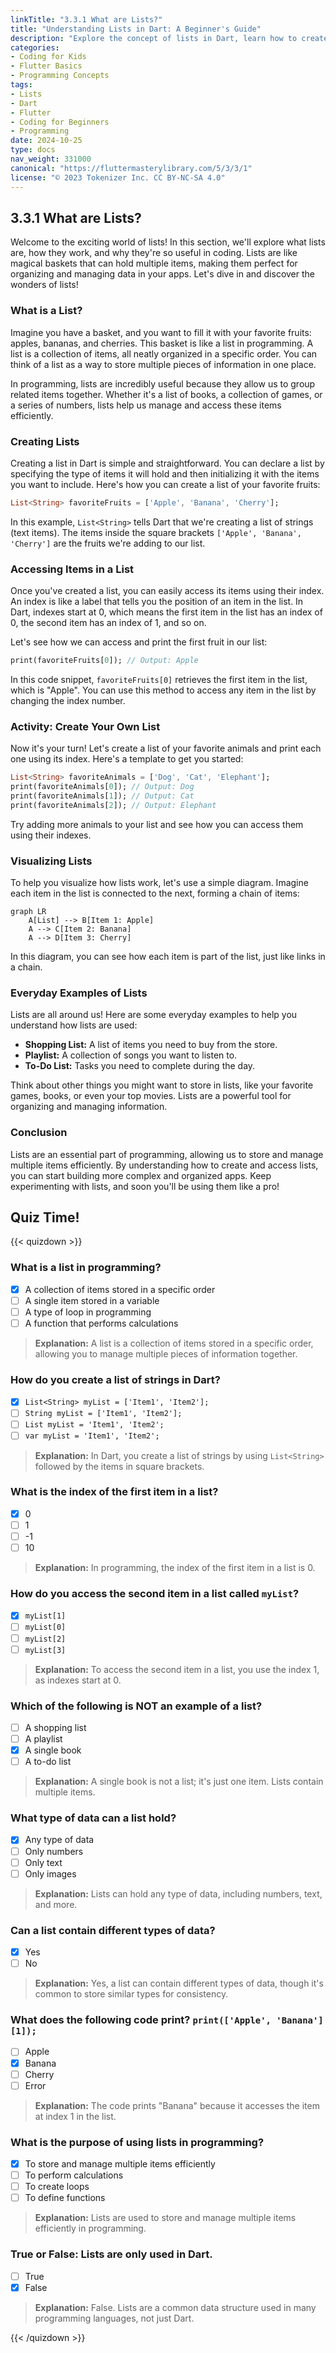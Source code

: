 ```yaml
---
linkTitle: "3.3.1 What are Lists?"
title: "Understanding Lists in Dart: A Beginner's Guide"
description: "Explore the concept of lists in Dart, learn how to create and use them to store multiple items, and engage with practical examples and activities."
categories:
- Coding for Kids
- Flutter Basics
- Programming Concepts
tags:
- Lists
- Dart
- Flutter
- Coding for Beginners
- Programming
date: 2024-10-25
type: docs
nav_weight: 331000
canonical: "https://fluttermasterylibrary.com/5/3/3/1"
license: "© 2023 Tokenizer Inc. CC BY-NC-SA 4.0"
---
```


## 3.3.1 What are Lists?

Welcome to the exciting world of lists! In this section, we'll explore what lists are, how they work, and why they're so useful in coding. Lists are like magical baskets that can hold multiple items, making them perfect for organizing and managing data in your apps. Let's dive in and discover the wonders of lists!

### What is a List?

Imagine you have a basket, and you want to fill it with your favorite fruits: apples, bananas, and cherries. This basket is like a list in programming. A list is a collection of items, all neatly organized in a specific order. You can think of a list as a way to store multiple pieces of information in one place.

In programming, lists are incredibly useful because they allow us to group related items together. Whether it's a list of books, a collection of games, or a series of numbers, lists help us manage and access these items efficiently.

### Creating Lists

Creating a list in Dart is simple and straightforward. You can declare a list by specifying the type of items it will hold and then initializing it with the items you want to include. Here's how you can create a list of your favorite fruits:

```dart
List<String> favoriteFruits = ['Apple', 'Banana', 'Cherry'];
```

In this example, `List<String>` tells Dart that we're creating a list of strings (text items). The items inside the square brackets `['Apple', 'Banana', 'Cherry']` are the fruits we're adding to our list.

### Accessing Items in a List

Once you've created a list, you can easily access its items using their index. An index is like a label that tells you the position of an item in the list. In Dart, indexes start at 0, which means the first item in the list has an index of 0, the second item has an index of 1, and so on.

Let's see how we can access and print the first fruit in our list:

```dart
print(favoriteFruits[0]); // Output: Apple
```

In this code snippet, `favoriteFruits[0]` retrieves the first item in the list, which is "Apple". You can use this method to access any item in the list by changing the index number.

### Activity: Create Your Own List

Now it's your turn! Let's create a list of your favorite animals and print each one using its index. Here's a template to get you started:

```dart
List<String> favoriteAnimals = ['Dog', 'Cat', 'Elephant'];
print(favoriteAnimals[0]); // Output: Dog
print(favoriteAnimals[1]); // Output: Cat
print(favoriteAnimals[2]); // Output: Elephant
```

Try adding more animals to your list and see how you can access them using their indexes.

### Visualizing Lists

To help you visualize how lists work, let's use a simple diagram. Imagine each item in the list is connected to the next, forming a chain of items:

```mermaid
graph LR
    A[List] --> B[Item 1: Apple]
    A --> C[Item 2: Banana]
    A --> D[Item 3: Cherry]
```

In this diagram, you can see how each item is part of the list, just like links in a chain.

### Everyday Examples of Lists

Lists are all around us! Here are some everyday examples to help you understand how lists are used:

- **Shopping List:** A list of items you need to buy from the store.
- **Playlist:** A collection of songs you want to listen to.
- **To-Do List:** Tasks you need to complete during the day.

Think about other things you might want to store in lists, like your favorite games, books, or even your top movies. Lists are a powerful tool for organizing and managing information.

### Conclusion

Lists are an essential part of programming, allowing us to store and manage multiple items efficiently. By understanding how to create and access lists, you can start building more complex and organized apps. Keep experimenting with lists, and soon you'll be using them like a pro!

## Quiz Time!

{{< quizdown >}}

### What is a list in programming?

- [x] A collection of items stored in a specific order
- [ ] A single item stored in a variable
- [ ] A type of loop in programming
- [ ] A function that performs calculations

> **Explanation:** A list is a collection of items stored in a specific order, allowing you to manage multiple pieces of information together.

### How do you create a list of strings in Dart?

- [x] `List<String> myList = ['Item1', 'Item2'];`
- [ ] `String myList = ['Item1', 'Item2'];`
- [ ] `List myList = 'Item1', 'Item2';`
- [ ] `var myList = 'Item1', 'Item2';`

> **Explanation:** In Dart, you create a list of strings by using `List<String>` followed by the items in square brackets.

### What is the index of the first item in a list?

- [x] 0
- [ ] 1
- [ ] -1
- [ ] 10

> **Explanation:** In programming, the index of the first item in a list is 0.

### How do you access the second item in a list called `myList`?

- [x] `myList[1]`
- [ ] `myList[0]`
- [ ] `myList[2]`
- [ ] `myList[3]`

> **Explanation:** To access the second item in a list, you use the index 1, as indexes start at 0.

### Which of the following is NOT an example of a list?

- [ ] A shopping list
- [ ] A playlist
- [x] A single book
- [ ] A to-do list

> **Explanation:** A single book is not a list; it's just one item. Lists contain multiple items.

### What type of data can a list hold?

- [x] Any type of data
- [ ] Only numbers
- [ ] Only text
- [ ] Only images

> **Explanation:** Lists can hold any type of data, including numbers, text, and more.

### Can a list contain different types of data?

- [x] Yes
- [ ] No

> **Explanation:** Yes, a list can contain different types of data, though it's common to store similar types for consistency.

### What does the following code print? `print(['Apple', 'Banana'][1]);`

- [ ] Apple
- [x] Banana
- [ ] Cherry
- [ ] Error

> **Explanation:** The code prints "Banana" because it accesses the item at index 1 in the list.

### What is the purpose of using lists in programming?

- [x] To store and manage multiple items efficiently
- [ ] To perform calculations
- [ ] To create loops
- [ ] To define functions

> **Explanation:** Lists are used to store and manage multiple items efficiently in programming.

### True or False: Lists are only used in Dart.

- [ ] True
- [x] False

> **Explanation:** False. Lists are a common data structure used in many programming languages, not just Dart.

{{< /quizdown >}}
